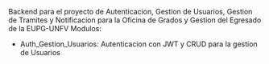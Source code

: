 Backend para el proyecto de Autenticacion, Gestion de Usuarios, Gestion de Tramites y Notificacion para la Oficina de Grados y Gestion del Egresado de la EUPG-UNFV
Modulos:
  - Auth_Gestion_Usuarios: Autenticacion con JWT y CRUD para la gestion de Usuarios
